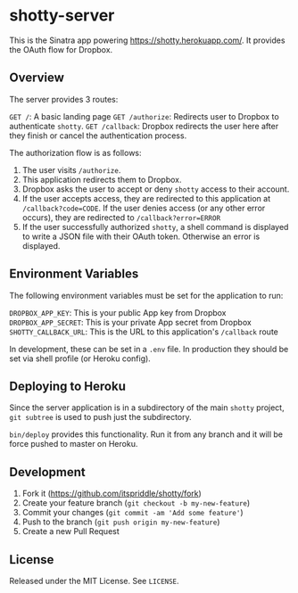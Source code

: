 # shotty-server

This is the Sinatra app powering <https://shotty.herokuapp.com/>. It provides
the OAuth flow for Dropbox.

## Overview

The server provides 3 routes:

`GET /`: A basic landing page
`GET /authorize`: Redirects user to Dropbox to authenticate `shotty`.
`GET /callback`: Dropbox redirects the user here after they finish or cancel
the authentication process.

The authorization flow is as follows:

1. The user visits `/authorize`.
2. This application redirects them to Dropbox.
3. Dropbox asks the user to accept or deny `shotty` access to their account.
4. If the user accepts access, they are redirected to this application at
   `/callback?code=CODE`. If the user denies access (or any other error
   occurs), they are redirected to `/callback?error=ERROR`
5. If the user successfully authorized `shotty`, a shell command is displayed
   to write a JSON file with their OAuth token. Otherwise an error is
   displayed.

## Environment Variables

The following environment variables must be set for the application to run:

`DROPBOX_APP_KEY`: This is your public App key from Dropbox
`DROPBOX_APP_SECRET`: This is your private App secret from Dropbox
`SHOTTY_CALLBACK_URL`: This is the URL to this application's `/callback` route

In development, these can be set in a `.env` file. In production they should
be set via shell profile (or Heroku config).

## Deploying to Heroku

Since the server application is in a subdirectory of the main `shotty`
project, `git subtree` is used to push just the subdirectory.

`bin/deploy` provides this functionality. Run it from any branch and it will
be force pushed to master on Heroku.

## Development

1. Fork it (https://github.com/itspriddle/shotty/fork)
2. Create your feature branch (`git checkout -b my-new-feature`)
3. Commit your changes (`git commit -am 'Add some feature'`)
4. Push to the branch (`git push origin my-new-feature`)
5. Create a new Pull Request

## License

Released under the MIT License. See `LICENSE`.
